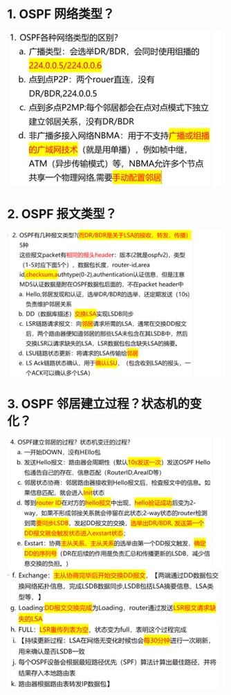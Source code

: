 # 1. OSPF 网络类型？

![alt text](image-5.png)

# 2. OSPF 报文类型？

![alt text](image-7.png)

# 3. OSPF 邻居建立过程？状态机的变化？

![alt text](images/面试题---OSPF基础/image.png)
![alt text](images/面试题---OSPF基础/image-1.png)
